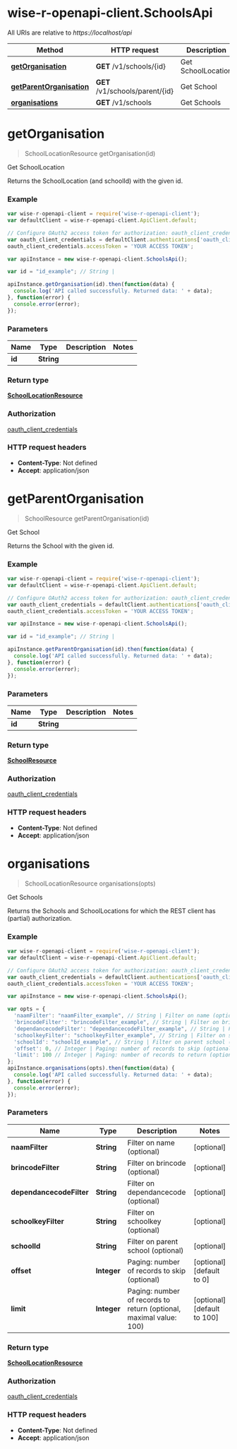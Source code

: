 # wise-r-openapi-client.SchoolsApi

All URIs are relative to *https://localhost/api*

Method | HTTP request | Description
------------- | ------------- | -------------
[**getOrganisation**](SchoolsApi.md#getOrganisation) | **GET** /v1/schools/{id} | Get SchoolLocation
[**getParentOrganisation**](SchoolsApi.md#getParentOrganisation) | **GET** /v1/schools/parent/{id} | Get School
[**organisations**](SchoolsApi.md#organisations) | **GET** /v1/schools | Get Schools


<a name="getOrganisation"></a>
# **getOrganisation**
> SchoolLocationResource getOrganisation(id)

Get SchoolLocation

Returns the SchoolLocation (and schoolId) with the given id.

### Example
```javascript
var wise-r-openapi-client = require('wise-r-openapi-client');
var defaultClient = wise-r-openapi-client.ApiClient.default;

// Configure OAuth2 access token for authorization: oauth_client_credentials
var oauth_client_credentials = defaultClient.authentications['oauth_client_credentials'];
oauth_client_credentials.accessToken = 'YOUR ACCESS TOKEN';

var apiInstance = new wise-r-openapi-client.SchoolsApi();

var id = "id_example"; // String | 

apiInstance.getOrganisation(id).then(function(data) {
  console.log('API called successfully. Returned data: ' + data);
}, function(error) {
  console.error(error);
});

```

### Parameters

Name | Type | Description  | Notes
------------- | ------------- | ------------- | -------------
 **id** | **String**|  | 

### Return type

[**SchoolLocationResource**](SchoolLocationResource.md)

### Authorization

[oauth_client_credentials](../README.md#oauth_client_credentials)

### HTTP request headers

 - **Content-Type**: Not defined
 - **Accept**: application/json

<a name="getParentOrganisation"></a>
# **getParentOrganisation**
> SchoolResource getParentOrganisation(id)

Get School

Returns the School with the given id.

### Example
```javascript
var wise-r-openapi-client = require('wise-r-openapi-client');
var defaultClient = wise-r-openapi-client.ApiClient.default;

// Configure OAuth2 access token for authorization: oauth_client_credentials
var oauth_client_credentials = defaultClient.authentications['oauth_client_credentials'];
oauth_client_credentials.accessToken = 'YOUR ACCESS TOKEN';

var apiInstance = new wise-r-openapi-client.SchoolsApi();

var id = "id_example"; // String | 

apiInstance.getParentOrganisation(id).then(function(data) {
  console.log('API called successfully. Returned data: ' + data);
}, function(error) {
  console.error(error);
});

```

### Parameters

Name | Type | Description  | Notes
------------- | ------------- | ------------- | -------------
 **id** | **String**|  | 

### Return type

[**SchoolResource**](SchoolResource.md)

### Authorization

[oauth_client_credentials](../README.md#oauth_client_credentials)

### HTTP request headers

 - **Content-Type**: Not defined
 - **Accept**: application/json

<a name="organisations"></a>
# **organisations**
> SchoolLocationResource organisations(opts)

Get Schools

Returns the Schools and SchoolLocations for which the REST client has (partial) authorization.

### Example
```javascript
var wise-r-openapi-client = require('wise-r-openapi-client');
var defaultClient = wise-r-openapi-client.ApiClient.default;

// Configure OAuth2 access token for authorization: oauth_client_credentials
var oauth_client_credentials = defaultClient.authentications['oauth_client_credentials'];
oauth_client_credentials.accessToken = 'YOUR ACCESS TOKEN';

var apiInstance = new wise-r-openapi-client.SchoolsApi();

var opts = { 
  'naamFilter': "naamFilter_example", // String | Filter on name (optional)
  'brincodeFilter': "brincodeFilter_example", // String | Filter on brincode (optional)
  'dependancecodeFilter': "dependancecodeFilter_example", // String | Filter on dependancecode (optional)
  'schoolkeyFilter': "schoolkeyFilter_example", // String | Filter on schoolkey (optional)
  'schoolId': "schoolId_example", // String | Filter on parent school (optional)
  'offset': 0, // Integer | Paging: number of records to skip (optional)
  'limit': 100 // Integer | Paging: number of records to return (optional, maximal value: 100)
};
apiInstance.organisations(opts).then(function(data) {
  console.log('API called successfully. Returned data: ' + data);
}, function(error) {
  console.error(error);
});

```

### Parameters

Name | Type | Description  | Notes
------------- | ------------- | ------------- | -------------
 **naamFilter** | **String**| Filter on name (optional) | [optional] 
 **brincodeFilter** | **String**| Filter on brincode (optional) | [optional] 
 **dependancecodeFilter** | **String**| Filter on dependancecode (optional) | [optional] 
 **schoolkeyFilter** | **String**| Filter on schoolkey (optional) | [optional] 
 **schoolId** | **String**| Filter on parent school (optional) | [optional] 
 **offset** | **Integer**| Paging: number of records to skip (optional) | [optional] [default to 0]
 **limit** | **Integer**| Paging: number of records to return (optional, maximal value: 100) | [optional] [default to 100]

### Return type

[**SchoolLocationResource**](SchoolLocationResource.md)

### Authorization

[oauth_client_credentials](../README.md#oauth_client_credentials)

### HTTP request headers

 - **Content-Type**: Not defined
 - **Accept**: application/json

